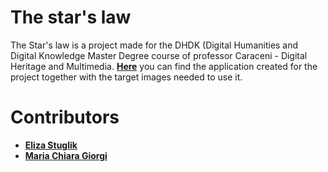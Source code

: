 # The star's law
The Star's law is a project made for the DHDK (Digital Humanities and Digital Knowledge Master Degree course of professor Caraceni - Digital Heritage and Multimedia. **[Here](https://drive.google.com/drive/folders/1ufM9fkf7_rt76lQaIgx8BlkvkZrulfc6)** you can find the application created for the project together with the target images needed to use it. 
# Contributors
- **[Eliza Stuglik](https://github.com/elizastuglik)** <br>
- **[Maria Chiara Giorgi](https://github.com/giorgimariachiara)**
